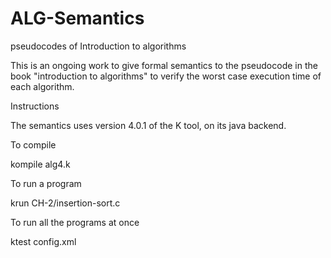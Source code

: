 # ALG-Semantics
pseudocodes of Introduction to algorithms

This is an ongoing work to give formal semantics to the pseudocode in the book "introduction to algorithms" to verify the worst case execution 
time of each algorithm.

Instructions

The semantics uses version 4.0.1 of the K tool, on its java backend. 

To compile

kompile alg4.k

To run a program

krun CH-2/insertion-sort.c

To run all the programs at once

ktest config.xml



